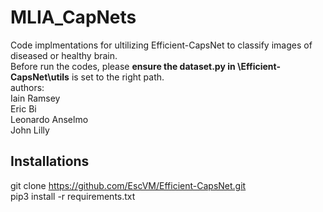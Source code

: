 # MLIA_CapNets
Code implmentations for ultilizing Efficient-CapsNet to classify images of diseased or healthy brain.<br>
Before run the codes, please **ensure the dataset.py in \Efficient-CapsNet\utils** is set to the right path.<br>
authors:<br>
Iain Ramsey<br>
Eric Bi<br>
Leonardo Anselmo<br>
John Lilly <br>
## Installations
git clone https://github.com/EscVM/Efficient-CapsNet.git <br>
pip3 install -r requirements.txt <br>
